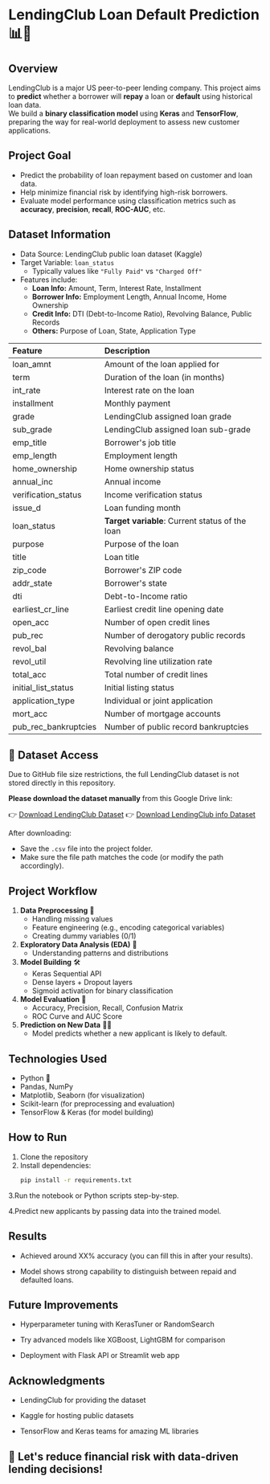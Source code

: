 # LendingClub Loan Default Prediction 📊🚀

## Overview
LendingClub is a major US peer-to-peer lending company. This project aims to **predict** whether a borrower will **repay** a loan or **default** using historical loan data.  
We build a **binary classification model** using **Keras** and **TensorFlow**, preparing the way for real-world deployment to assess new customer applications.

## Project Goal
- Predict the probability of loan repayment based on customer and loan data.
- Help minimize financial risk by identifying high-risk borrowers.
- Evaluate model performance using classification metrics such as **accuracy**, **precision**, **recall**, **ROC-AUC**, etc.

## Dataset Information
- Data Source: LendingClub public loan dataset (Kaggle)
- Target Variable: `loan_status`
  - Typically values like `"Fully Paid"` vs `"Charged Off"`
- Features include:
  - **Loan Info:** Amount, Term, Interest Rate, Installment
  - **Borrower Info:** Employment Length, Annual Income, Home Ownership
  - **Credit Info:** DTI (Debt-to-Income Ratio), Revolving Balance, Public Records
  - **Others:** Purpose of Loan, State, Application Type

| Feature | Description |
|:---|:---|
| loan_amnt | Amount of the loan applied for |
| term | Duration of the loan (in months) |
| int_rate | Interest rate on the loan |
| installment | Monthly payment |
| grade | LendingClub assigned loan grade |
| sub_grade | LendingClub assigned loan sub-grade |
| emp_title | Borrower's job title |
| emp_length | Employment length |
| home_ownership | Home ownership status |
| annual_inc | Annual income |
| verification_status | Income verification status |
| issue_d | Loan funding month |
| loan_status | **Target variable**: Current status of the loan |
| purpose | Purpose of the loan |
| title | Loan title |
| zip_code | Borrower's ZIP code |
| addr_state | Borrower's state |
| dti | Debt-to-Income ratio |
| earliest_cr_line | Earliest credit line opening date |
| open_acc | Number of open credit lines |
| pub_rec | Number of derogatory public records |
| revol_bal | Revolving balance |
| revol_util | Revolving line utilization rate |
| total_acc | Total number of credit lines |
| initial_list_status | Initial listing status |
| application_type | Individual or joint application |
| mort_acc | Number of mortgage accounts |
| pub_rec_bankruptcies | Number of public record bankruptcies |

## 📂 Dataset Access
Due to GitHub file size restrictions, the full LendingClub dataset is not stored directly in this repository.

**Please download the dataset manually** from this Google Drive link:

👉 [Download LendingClub Dataset](https://drive.google.com/file/d/1UZ_2jdE6tX43mFAtI0BfZ-CCq1tcYz13/view?usp=drive_link)
👉 [Download LendingClub info Dataset](https://drive.google.com/file/d/19Dvya2RRY8ZVQRWnit46OXcTxdOqhClr/view?usp=drive_link)


After downloading:
- Save the `.csv` file into the project folder.
- Make sure the file path matches the code (or modify the path accordingly).

## Project Workflow
1. **Data Preprocessing** 🧹
   - Handling missing values
   - Feature engineering (e.g., encoding categorical variables)
   - Creating dummy variables (0/1)
2. **Exploratory Data Analysis (EDA)** 🔎
   - Understanding patterns and distributions
3. **Model Building** 🛠
   - Keras Sequential API
   - Dense layers + Dropout layers
   - Sigmoid activation for binary classification
4. **Model Evaluation** 🧪
   - Accuracy, Precision, Recall, Confusion Matrix
   - ROC Curve and AUC Score
5. **Prediction on New Data** 🧑‍💻
   - Model predicts whether a new applicant is likely to default.

## Technologies Used
- Python 🐍
- Pandas, NumPy
- Matplotlib, Seaborn (for visualization)
- Scikit-learn (for preprocessing and evaluation)
- TensorFlow & Keras (for model building)

## How to Run
1. Clone the repository
2. Install dependencies:
   ```bash
   pip install -r requirements.txt

3.Run the notebook or Python scripts step-by-step.

4.Predict new applicants by passing data into the trained model.

## Results
- Achieved around XX% accuracy (you can fill this in after your results).

- Model shows strong capability to distinguish between repaid and defaulted loans.

## Future Improvements
- Hyperparameter tuning with KerasTuner or RandomSearch

- Try advanced models like XGBoost, LightGBM for comparison

- Deployment with Flask API or Streamlit web app

## Acknowledgments
- LendingClub for providing the dataset

- Kaggle for hosting public datasets

- TensorFlow and Keras teams for amazing ML libraries

## 🚀 Let's reduce financial risk with data-driven lending decisions!
